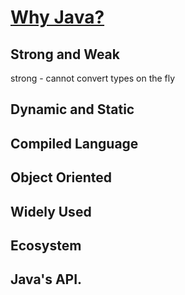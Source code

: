 # [Why Java?](https://login.codingdojo.com/m/315/9299/62830)

## Strong and Weak

strong - cannot convert types on the fly

## Dynamic and Static


## Compiled Language


## Object Oriented

## Widely Used

## Ecosystem


## Java's API.